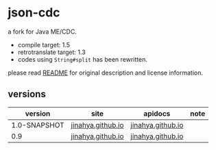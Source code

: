 json-cdc
========

a fork for Java ME/CDC.

* compile target: 1.5
* retrotranslate target: 1.3
* codes using `String#split` has been rewritten.

please read [README](README) for original description and license information.

versions
--------
|version|site|apidocs|note|
|-------|----|-------|----|
|1.0-SNAPSHOT|[jinahya.github.io](http://jinahya.github.io/json-cdc/site/1.0-SNAPSHOT/index.html)|[jinahya.github.io](http://jinahya.github.io/json-cdc/site/1.0-SNAPSHOT/apidocs/index.html)||
|0.9|[jinahya.github.io](http://jinahya.github.io/json-cdc/site/0.9/index.html)|[jinahya.github.io](http://jinahya.github.io/json-cdc/site/0.9/apidocs/index.html)||
